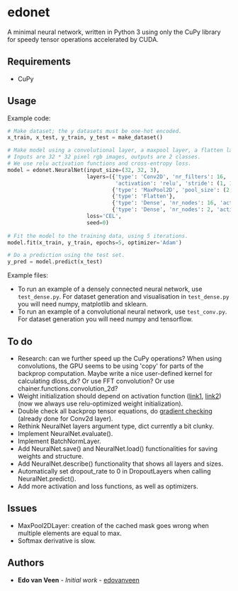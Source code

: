 # edonet
A minimal neural network, written in Python 3 using only the CuPy library for speedy tensor operations accelerated by CUDA.

## Requirements
* CuPy

## Usage

Example code:
```python
# Make dataset; the y datasets must be one-hot encoded.
x_train, x_test, y_train, y_test = make_dataset()

# Make model using a convolutional layer, a maxpool layer, a flatten layer and two dense layers.
# Inputs are 32 * 32 pixel rgb images, outputs are 2 classes. 
# We use relu activation functions and cross-entropy loss.
model = edonet.NeuralNet(input_size=(32, 32, 3),
                         layers=({'type': 'Conv2D', 'nr_filters': 16, 'filter_size': (3, 3),
                                  'activation': 'relu', 'stride': (1, 1), 'padding': 'valid'},
                                 {'type': 'MaxPool2D', 'pool_size': (2, 2)},
                                 {'type': 'Flatten'},
                                 {'type': 'Dense', 'nr_nodes': 16, 'activation': 'relu'},
                                 {'type': 'Dense', 'nr_nodes': 2, 'activation': 'softmax'}),
                         loss='CEL',
                         seed=0)
                         
# Fit the model to the training data, using 5 iterations.
model.fit(x_train, y_train, epochs=5, optimizer='Adam')

# Do a prediction using the test set.
y_pred = model.predict(x_test)
```

Example files:
* To run an example of a densely connected neural network, use `test_dense.py`. For dataset generation and visualisation in `test_dense.py` you will need numpy, matplotlib and sklearn.
* To run an example of a convolutional neural network, use `test_conv.py`. For dataset generation you will need numpy and tensorflow.

## To do

* Research: can we further speed up the CuPy operations? When using convolutions, 
  the GPU seems to be using 'copy' for parts of the backprop computation.
  Maybe write a nice user-defined kernel for calculating dloss_dx?
  Or use FFT convolution? Or use chainer.functions.convolution_2d?
* Weight initialization should depend on activation function
  ([link1](http://proceedings.mlr.press/v9/glorot10a/glorot10a.pdf), [link2](https://arxiv.org/pdf/1502.01852.pdf)) 
  (now we always use relu-optimized weight initialization).
* Double check all backprop tensor equations, do 
  [gradient checking](http://cs231n.github.io/neural-networks-3/?source=post_page---------------------------#gradcheck)
  (already done for Conv2d layer).
* Rethink NeuralNet layers argument type, dict currently a bit clunky.
* Implement NeuralNet.evaluate().
* Implement BatchNormLayer.
* Add NeuralNet.save() and NeuralNet.load() functionalities for saving weights and structure.
* Add NeuralNet.describe() functionality that shows all layers and sizes.
* Automatically set dropout_rate to 0 in DropoutLayers when calling NeuralNet.predict().
* Add more activation and loss functions, as well as optimizers.

## Issues

* MaxPool2DLayer: creation of the cached mask goes wrong when multiple elements are equal to max.
* Softmax derivative is slow.

## Authors
* **Edo van Veen** - *Initial work* - [edovanveen](https://github.com/edovanveen)
